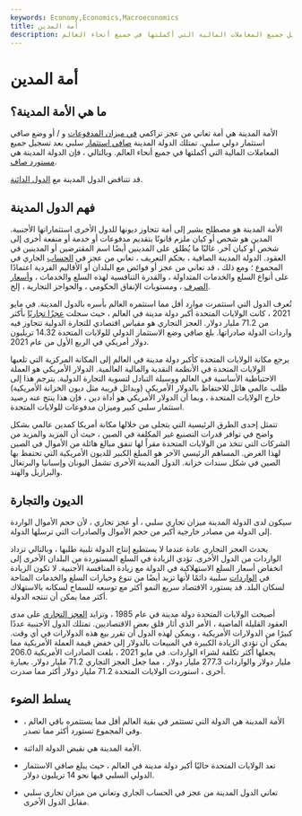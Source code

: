 ```yaml
---
keywords: Economy,Economics,Macroeconomics
title: أمة المدين
description: الدولة المدينة لديها صافي استثمار سلبي بعد تسجيل جميع المعاملات المالية التي أكملتها في جميع أنحاء العالم.
---
```


# أمة المدين
## ما هي الأمة المدينة؟

الأمة المدينة هي أمة تعاني من عجز تراكمي [في ميزان المدفوعات](/bop) و / أو وضع صافي استثمار دولي سلبي. تمتلك الدولة المدينة [صافي استثمار](/netinvestment) سلبي بعد تسجيل جميع المعاملات المالية التي أكملتها في جميع أنحاء العالم. وبالتالي ، فإن الدولة المدينة هي [مستورد صاف](/netimporter).

قد تتناقض الدول المدينة مع [الدول الدائنة](/creditor_nation).

## فهم الدول المدينة

الأمة المدينة هو مصطلح يشير إلى أمة تتجاوز ديونها للدول الأخرى استثماراتها الأجنبية. المدين هو شخص أو كيان ملزم قانونًا بتقديم مدفوعات أو خدمة أو منفعة أخرى إلى شخص أو كيان آخر. غالبًا ما يُطلق على المدينين أيضًا اسم المقترضين أو المدينين في العقود. الدولة المدينة الصافية ، بحكم التعريف ، تعاني من عجز في [الحساب](/currentaccount) الجاري في المجموع ؛ ومع ذلك ، قد تعاني من عجز أو فوائض مع البلدان أو الأقاليم الفردية اعتمادًا على أنواع السلع والخدمات المتداولة ، والقدرة التنافسية لهذه السلع والخدمات ، [وأسعار الصرف](/exchangerate) ، ومستويات الإنفاق الحكومي ، والحواجز التجارية ، إلخ.

تُعرف الدول التي استثمرت موارد أقل مما استثمره العالم بأسره بالدول المدينة. في مايو 2021 ، كانت الولايات المتحدة أكبر دولة مدينة في العالم ، حيث سجلت [عجزًا تجاريًا](/trade_deficit) بأكثر من 71.2 مليار دولار. العجز التجاري هو مقياس اقتصادي للتجارة الدولية تتجاوز فيه واردات الدولة صادراتها. بلغ صافي وضع الاستثمار الدولي للولايات المتحدة 14.32 تريليون دولار أمريكي في الربع الأول من عام 2021.

يرجع مكانة الولايات المتحدة كأكبر دولة مدينة في العالم إلى المكانة المركزية التي تلعبها الولايات المتحدة في الأنظمة النقدية والمالية العالمية. الدولار الأمريكي هو العملة الاحتياطية الأساسية في العالم ووسيلة التبادل لتسوية التجارة الدولية. يترجم هذا إلى طلب عالمي هائل للاحتفاظ بالدولار الأمريكي (وبدائل قريبة مثل ديون الخزانة الأمريكية) خارج الولايات المتحدة ، وبما أن الدولار الأمريكي هو أداة دين ، فإن هذا ينتج عنه رصيد استثمار سلبي كبير وميزان مدفوعات للولايات المتحدة.

تتمثل إحدى الطرق الرئيسية التي يتجلى من خلالها مكانة أمريكا كمدين عالمي بشكل واضح في توافر قدرات التصنيع غير المكلفة في الصين ، حيث أن المزيد والمزيد من الشركات التي تتخذ من الولايات المتحدة مقراً لها تنفق مبالغ هائلة من الأموال في الصين لهذا الغرض. المساهم الرئيسي الآخر هو المبلغ الكبير للديون الأمريكية التي تحتفظ بها الصين في شكل سندات خزانة. الدول المدينة الأخرى تشمل اليونان وإسبانيا والبرتغال والبرازيل والهند.

## الديون والتجارة

سيكون لدى الدولة المدينة ميزان تجاري سلبي ، أو عجز تجاري ، لأن حجم الأموال الواردة إلى الدولة من مصادر خارجية أكبر من حجم الأموال والصادرات التي ترسلها الدولة.

يحدث العجز التجاري عادة عندما لا يستطيع إنتاج الدولة تلبية طلبها ، وبالتالي تزداد الواردات من الدول الأخرى. تؤدي الزيادة في السلع المستوردة من البلدان الأخرى إلى انخفاض أسعار السلع الاستهلاكية في الدولة مع زيادة المنافسة الأجنبية. لا تكون الزيادة في [الواردات](/import) سلبية دائمًا لأنها تزيد أيضًا من تنوع وخيارات السلع والخدمات المتاحة لسكان البلد. قد يستورد الاقتصاد سريع النمو أكثر مع توسعه للسماح لسكانه بالاستهلاك أكثر مما يمكن أن تنتجه الدولة.

أصبحت الولايات المتحدة دولة مدينة في عام 1985 ، وتزايد [العجز التجاري](/deficit) على مدى العقود القليلة الماضية ، الأمر الذي أثار قلق بعض الاقتصاديين. تمتلك الدول الأجنبية عددًا كبيرًا من الدولارات الأمريكية ، ويمكن لهذه الدول أن تقرر بيع هذه الدولارات في أي وقت. يمكن أن تؤدي الزيادة الكبيرة في المبيعات بالدولار إلى خفض قيمة العملة الأمريكية مما يجعلها أكثر تكلفة لشراء الواردات. في مايو 2021 ، بلغت الصادرات الأمريكية 206.0 مليار دولار والواردات 277.3 مليار دولار ، مما جعل العجز التجاري 71.2 مليار دولار. بعبارة أخرى ، استوردت الولايات المتحدة 71.2 مليار دولار أكثر مما صدرت.

## يسلط الضوء

- الأمة المدينة هي الدولة التي تستثمر في بقية العالم أقل مما يستثمره باقي العالم ، وفي المجموع تستورد أكثر مما تصدر.

- الأمة المدينة هي نقيض الدولة الدائنة.

- تعد الولايات المتحدة حاليًا أكبر دولة مدينة في العالم ، حيث يبلغ صافي الاستثمار الدولي السلبي فيها نحو 14 تريليون دولار.

- تعاني الدول المدينة من عجز في الحساب الجاري وتعاني من ميزان تجاري سلبي مقابل الدول الأخرى.

